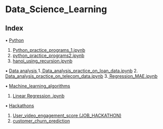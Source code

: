 # Data_Science_Learning
## Index

•	[Python](https://github.com/bhuvana02/Data_Science_Learning/tree/main/python)
1.	[Python_practice_programs_1.ipynb](https://github.com/bhuvana02/Data_Science_Learning/blob/main/python/Python_practice_programs_1.ipynb)
2.	[python_practice_programs2.ipynb](https://github.com/bhuvana02/Data_Science_Learning/blob/main/python/python_practice_programs2.ipynb)
3.	[hanoi_using_recursion.ipynb](https://github.com/bhuvana02/Data_Science_Learning/blob/main/python/hanoi_using_recursion.ipynb)

 • [Data analysis
](https://github.com/bhuvana02/Data_Science_Learning/tree/main/Data%20analysis)
  1.[	Data_analysis_practice_on_loan_data.ipynb](https://github.com/bhuvana02/Data_Science_Learning/tree/main/Data%20analysis/Data_analysis_practice_on_loan_data)
  2.	[Data_analysis_practice_on_telecom_data.ipynb](https://github.com/bhuvana02/Data_Science_Learning/tree/main/Data%20analysis/Data_analysis_practice_on_telecom_data)
  3.[	Regression_MAE.ipynb](https://github.com/bhuvana02/Data_Science_Learning/tree/main/Data%20analysis/Regression_MAE)

•	[Machine_learning_algorithms](https://github.com/bhuvana02/Data_Science_Learning/tree/main/Machine_learning_algorithms)
1.	[Linear Regression .ipynb](https://github.com/bhuvana02/Data_Science_Learning/tree/main/Machine_learning_algorithms/Linear%20Regression)

•	[Hackathons](https://github.com/bhuvana02/Data_Science_Learning/tree/main/Hackathons)
1.	[User_video_engagement_score (JOB_HACKATHON)](https://github.com/bhuvana02/Data_Science_Learning/tree/main/Hackathons/User_video_engagement_score%20(JOB_HACKATHON))
2.	[customer_churn_prediction](https://github.com/bhuvana02/Data_Science_Learning/tree/main/Hackathons/customer_churn_prediction)


